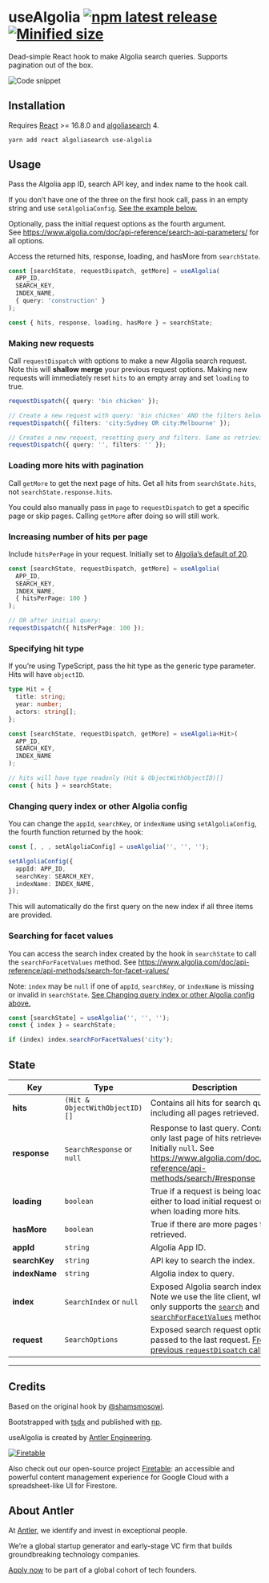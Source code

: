 # useAlgolia [![npm latest release](https://badgen.net/npm/v/use-algolia)](https://www.npmjs.com/use-algolia) [![Minified size](https://badgen.net/bundlephobia/min/use-algolia)](https://bundlephobia.com/result?p=use-algolia)

Dead-simple React hook to make Algolia search queries. Supports pagination out
of the box.

![Code snippet](https://raw.githubusercontent.com/AntlerVC/use-algolia/master/assets/carbon.png)

## Installation

Requires [React](https://www.npmjs.com/react) >= 16.8.0 and
[algoliasearch](https://www.npmjs.com/algoliasearch) 4.

```
yarn add react algoliasearch use-algolia
```

## Usage

Pass the Algolia app ID, search API key, and index name to the hook call.

If you don’t have one of the three on the first hook call, pass in an empty
string and use `setAlgoliaConfig`.
[See the example below.](#changing-query-index-or-other-algolia-config)

Optionally, pass the initial request options as the fourth argument.  
See https://www.algolia.com/doc/api-reference/search-api-parameters/ for all
options.

Access the returned hits, response, loading, and hasMore from `searchState`.

```ts
const [searchState, requestDispatch, getMore] = useAlgolia(
  APP_ID,
  SEARCH_KEY,
  INDEX_NAME,
  { query: 'construction' }
);

const { hits, response, loading, hasMore } = searchState;
```

### Making new requests

Call `requestDispatch` with options to make a new Algolia search request. Note
this will **shallow merge** your previous request options. Making new requests
will immediately reset `hits` to an empty array and set `loading` to true.

```ts
requestDispatch({ query: 'bin chicken' });

// Create a new request with query: 'bin chicken' AND the filters below.
requestDispatch({ filters: 'city:Sydney OR city:Melbourne' });

// Creates a new request, resetting query and filters. Same as retrieving all objects.
requestDispatch({ query: '', filters: '' });
```

### Loading more hits with pagination

Call `getMore` to get the next page of hits. Get all hits from
`searchState.hits`, not `searchState.response.hits`.

You could also manually pass in `page` to `requestDispatch` to get a specific
page or skip pages. Calling `getMore` after doing so will still work.

### Increasing number of hits per page

Include `hitsPerPage` in your request. Initially set to
[Algolia’s default of 20](https://www.algolia.com/doc/api-reference/api-parameters/hitsPerPage/).

```ts
const [searchState, requestDispatch, getMore] = useAlgolia(
  APP_ID,
  SEARCH_KEY,
  INDEX_NAME,
  { hitsPerPage: 100 }
);

// OR after initial query:
requestDispatch({ hitsPerPage: 100 });
```

### Specifying hit type

If you’re using TypeScript, pass the hit type as the generic type parameter.
Hits will have `objectID`.

```ts
type Hit = {
  title: string;
  year: number;
  actors: string[];
};

const [searchState, requestDispatch, getMore] = useAlgolia<Hit>(
  APP_ID,
  SEARCH_KEY,
  INDEX_NAME
);

// hits will have type readonly (Hit & ObjectWithObjectID)[]
const { hits } = searchState;
```

### Changing query index or other Algolia config

You can change the `appId`, `searchKey`, or `indexName` using
`setAlgoliaConfig`, the fourth function returned by the hook:

```ts
const [, , , setAlgoliaConfig] = useAlgolia('', '', '');

setAlgoliaConfig({
  appId: APP_ID,
  searchKey: SEARCH_KEY,
  indexName: INDEX_NAME,
});
```

This will automatically do the first query on the new index if all three items
are provided.

### Searching for facet values

You can access the search index created by the hook in `searchState` to call the
`searchForFacetValues` method. See
https://www.algolia.com/doc/api-reference/api-methods/search-for-facet-values/

Note: `index` may be `null` if one of `appId`, `searchKey`, or `indexName` is
missing or invalid in `searchState`.
[See Changing query index or other Algolia config above.](#changing-query-index-or-other-algolia-config)

```js
const [searchState] = useAlgolia('', '', '');
const { index } = searchState;

if (index) index.searchForFacetValues('city');
```

## State

| Key           | Type                           | Description                                                                                                                                                                                                                                                                        |
| ------------- | ------------------------------ | ---------------------------------------------------------------------------------------------------------------------------------------------------------------------------------------------------------------------------------------------------------------------------------- |
| **hits**      | `(Hit & ObjectWithObjectID)[]` | Contains all hits for search query, including all pages retrieved.                                                                                                                                                                                                                 |
| **response**  | `SearchResponse` or `null`     | Response to last query. Contains only last page of hits retrieved. Initially `null`. See https://www.algolia.com/doc/api-reference/api-methods/search/#response                                                                                                                    |
| **loading**   | `boolean`                      | True if a request is being loaded, either to load initial request or when loading more hits.                                                                                                                                                                                       |
| **hasMore**   | `boolean`                      | True if there are more pages to be retrieved.                                                                                                                                                                                                                                      |
| **appId**     | `string`                       | Algolia App ID.                                                                                                                                                                                                                                                                    |
| **searchKey** | `string`                       | API key to search the index.                                                                                                                                                                                                                                                       |
| **indexName** | `string`                       | Algolia index to query.                                                                                                                                                                                                                                                            |
| **index**     | `SearchIndex` or `null`        | Exposed Algolia search index. Note we use the lite client, which only supports the [`search`](https://www.algolia.com/doc/api-reference/api-methods/search/) and [`searchForFacetValues`](https://www.algolia.com/doc/api-reference/api-methods/search-for-facet-values/) methods. |
| **request**   | `SearchOptions`                | Exposed search request options passed to the last request. [From previous `requestDispatch` calls.](#making-new-requests)                                                                                                                                                          |

---

## Credits

Based on the original hook by [@shamsmosowi](https://github.com/shamsmosowi).

Bootstrapped with [tsdx](https://github.com/jaredpalmer/tsdx) and published with
[np](https://github.com/sindresorhus/np).

useAlgolia is created by [Antler Engineering](https://twitter.com/AntlerEng).

[![Firetable](https://github.com/AntlerVC/use-algolia/raw/master/assets/firetable.svg?sanitize=true)](https://firetable.io)

Also check out our open-source project [Firetable](https://firetable.io): an
accessible and powerful content management experience for Google Cloud with a
spreadsheet-like UI for Firestore.

## About Antler

At [Antler](https://antler.co), we identify and invest in exceptional people.

We’re a global startup generator and early-stage VC firm that builds
groundbreaking technology companies.

[Apply now](https://antler.co/apply) to be part of a global cohort of tech
founders.
